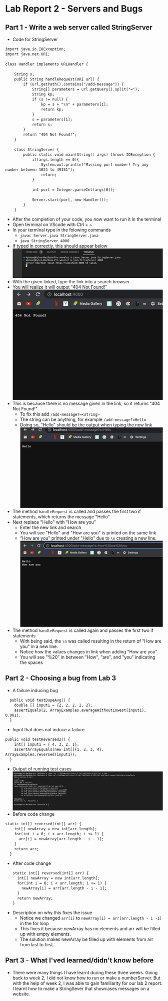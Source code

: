 # Lab Report 2 - Servers and Bugs
## Part 1 - Write a web server called StringServer
* Code for StringServer

```
import java.io.IOException;
import java.net.URI;

class Handler implements URLHandler {

    String s;
    public String handleRequest(URI url) {
        if (url.getPath().contains("/add-message")) {
            String[] parameters = url.getQuery().split("=");
            String kp;
            if (s != null) {
                kp = s + "\n" + parameters[1];
                return kp;
            }
            s = parameters[1];
            return s;
        }
        return "404 Not Found!";
    }

    class StringServer {
        public static void main(String[] args) throws IOException {
            if(args.length == 0){
                System.out.println("Missing port number! Try any number between 1024 to 49151");
                return;
            }
    
            int port = Integer.parseInt(args[0]);
    
            Server.start(port, new Handler());
        }
    }
 ```
* After the completion of your code, you now want to run it in the terminal
* Open terminal on VScode with *Ctrl* + *~*  
* In your terminal type in the folowing commands
  * `javac Server.java StringServer.java`
  * `java StringServer 4000`
* If typed in correctly, this should appear below
![image](java.png)
* With the given linked, type the link into a search browser
* You will realize it will output "404 Not Found!"
![image](notfound.png)
* This is because there is no message given in the link, so it returns "404 Not Found!"
  * To fix this add `/add-message?=<string>`
  * The string can be anything, for example `/add-message?=Hello`
  * Doing so, "Hello" should be the output when typing the new link
![image](hello.png)
* The method `handleRequest` is called and passes the first two if statements, which returns the message "Hello"
* Next replace "Hello" with "How are you"
  * Enter the new link and search
  * You will see "Hello" and "How are you" is printed on the same link
  * "How are you" printed under "Hello" due to `\n` creating a new line.
![image](how.png)
* The method `handleRequest` is called again and passes the first two if statements
  * With being said, the `\n` was called resulting in the return of "How are you" in a new line.
  * Notice how the values changes in link when adding "How are you"
  * You will see "%20" in between "How", "are", and "you" indicating the spaces

## Part 2 - Choosing a bug from Lab 3
* A failure inducing bug
```
  public void testDupeAvg() {
    double [] input1 = {2, 2, 2, 2, 2};
    assertEquals(2, ArrayExamples.averageWithoutLowest(input1), 0.001);
  }
```
* Input that does not induce a failure
```
public void testReversed2() {
    int[] input1 = { 4, 3, 2, 1};
    assertArrayEquals(new int[]{1, 2, 3, 4}, ArrayExamples.reversed(input1));
  }
  ```
* Output of running test cases
![image](test.png)
* Before code change
```
static int[] reversed(int[] arr) {
    int[] newArray = new int[arr.length];
    for(int i = 0; i < arr.length; i += 1) {
      arr[i] = newArray[arr.length - i - 1];
    }
    return arr;
  }
  ```
* After code change
  ```
  static int[] reversed(int[] arr) {
    int[] newArray = new int[arr.length];
    for(int i = 0; i < arr.length; i += 1) {
      newArray[i] = arr[arr.length - i - 1];
    }
    return newArray;
  }
  ```
* Description on why this fixes the issue
  * Notice we changed `arr[i]` to `newArray[i] = arr[arr.length - i -1]` in the for loop
  * This fixes it because newArray has no elements and arr will be filled up with empty elements.
  * The solution makes newArray be filled up with elements from arr from last to first.

## Part 3 - What I'ved learned/didn't know before
* There were many things I have learnt during these three weeks. Going back to week 2, I did not know how to run or make a numberServer. But with the help of week 2, I was able to gain familiarity for our lab 2 report. I learnt how to make a StringSever that showcases messages on a website.
